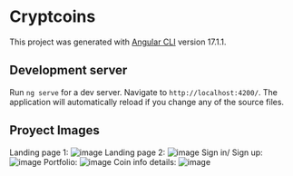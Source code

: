 # Cryptcoins

This project was generated with [Angular CLI](https://github.com/angular/angular-cli) version 17.1.1.

## Development server

Run `ng serve` for a dev server. Navigate to `http://localhost:4200/`. The application will automatically reload if you change any of the source files.

## Proyect Images
Landing page 1: ![image](https://github.com/omar8910/CryptCoins/assets/116154208/5276312c-69ed-4ebf-92d7-49ca3e17df86)
Landing page 2: ![image](https://github.com/omar8910/CryptCoins/assets/116154208/c50b0b94-2be1-47b8-808a-e7fe5092a28f)
Sign in/ Sign up: ![image](https://github.com/omar8910/CryptCoins/assets/116154208/3134ab38-81f1-44ee-9c04-c6fc9c88ab92)
Portfolio: ![image](https://github.com/omar8910/CryptCoins/assets/116154208/2e5a1dbd-2230-46f4-919c-e48ed006be64)
Coin info details: ![image](https://github.com/omar8910/CryptCoins/assets/116154208/bdd0c49c-223d-4510-b602-747fbe970204)
